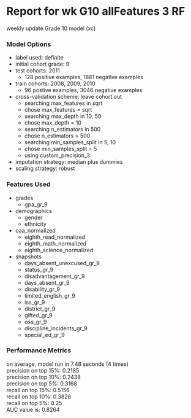 # Report for wk G10 allFeatures 3 RF
weekly update Grade 10 model (xc)

### Model Options
* label used: definite
* initial cohort grade: 9
* test cohorts: 2011
	 * 128 positive examples, 1881 negative examples
* train cohorts: 2008, 2009, 2010
	 * 96 postive examples, 3046 negative examples
* cross-validation scheme: leave cohort out
	 * searching max_features in sqrt
	 * chose max_features = sqrt
	 * searching max_depth in 10, 50
	 * chose max_depth = 10
	 * searching n_estimators in 500
	 * chose n_estimators = 500
	 * searching min_samples_split in 5, 10
	 * chose min_samples_split = 5
	 * using custom_precision_3
* imputation strategy: median plus dummies
* scaling strategy: robust

### Features Used
* grades
	 * gpa_gr_9
* demographics
	 * gender
	 * ethnicity
* oaa_normalized
	 * eighth_read_normalized
	 * eighth_math_normalized
	 * eighth_science_normalized
* snapshots
	 * days_absent_unexcused_gr_9
	 * status_gr_9
	 * disadvantagement_gr_9
	 * days_absent_gr_9
	 * disability_gr_9
	 * limited_english_gr_9
	 * iss_gr_9
	 * district_gr_9
	 * gifted_gr_9
	 * oss_gr_9
	 * discipline_incidents_gr_9
	 * special_ed_gr_9

### Performance Metrics
on average, model run in 7.48 seconds (4 times) <br/>precision on top 15%: 0.2185 <br/>precision on top 10%: 0.2438 <br/>precision on top 5%: 0.3168 <br/>recall on top 15%: 0.5156 <br/>recall on top 10%: 0.3828 <br/>recall on top 5%: 0.25 <br/>AUC value is: 0.8264 <br/>